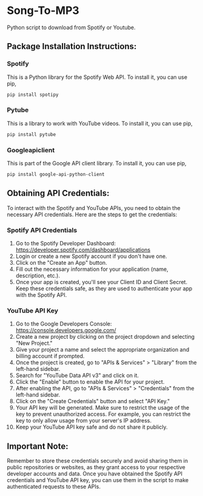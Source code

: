 # Song-To-MP3
Python script to download from Spotify or Youtube.

## Package Installation Instructions:

### Spotify
This is a Python library for the Spotify Web API. To install it, you can use pip,
```bash
pip install spotipy
```

### Pytube
This is a library to work with YouTube videos. To install it, you can use pip,
```bash
pip install pytube
```

### Googleapiclient
This is part of the Google API client library. To install it, you can use pip,
```bash
pip install google-api-python-client
```

## Obtaining API Credentials:
To interact with the Spotify and YouTube APIs, you need to obtain the necessary API credentials.
Here are the steps to get the credentials:

### Spotify API Credentials
1. Go to the Spotify Developer Dashboard: https://developer.spotify.com/dashboard/applications
2. Login or create a new Spotify account if you don't have one.
3. Click on the "Create an App" button.
4. Fill out the necessary information for your application (name, description, etc.).
5. Once your app is created, you'll see your Client ID and Client Secret. Keep these credentials safe, as they are used to authenticate your app with the Spotify API.

### YouTube API Key
1. Go to the Google Developers Console: https://console.developers.google.com/
2. Create a new project by clicking on the project dropdown and selecting "New Project."
3. Give your project a name and select the appropriate organization and billing account if prompted.
4. Once the project is created, go to "APIs & Services" > "Library" from the left-hand sidebar.
5. Search for "YouTube Data API v3" and click on it.
6. Click the "Enable" button to enable the API for your project.
7. After enabling the API, go to "APIs & Services" > "Credentials" from the left-hand sidebar.
8. Click on the "Create Credentials" button and select "API Key."
9. Your API key will be generated. Make sure to restrict the usage of the key to prevent unauthorized access. For example, you can restrict the key to only allow usage from your server's IP address.
10. Keep your YouTube API key safe and do not share it publicly.

## Important Note:
Remember to store these credentials securely and avoid sharing them in public repositories or websites, as they grant access to your respective developer accounts and data. Once you have obtained the Spotify API credentials and YouTube API key, you can use them in the script to make authenticated requests to these APIs.
